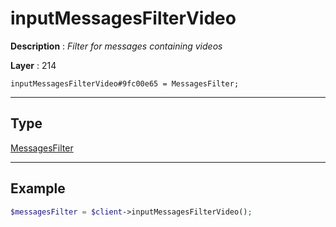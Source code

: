 # inputMessagesFilterVideo

**Description** : *Filter for messages containing videos*

**Layer** : 214

```tl
inputMessagesFilterVideo#9fc00e65 = MessagesFilter;
```

---

## Type

[MessagesFilter](type/MessagesFilter)

---

## Example

```php
$messagesFilter = $client->inputMessagesFilterVideo();
```